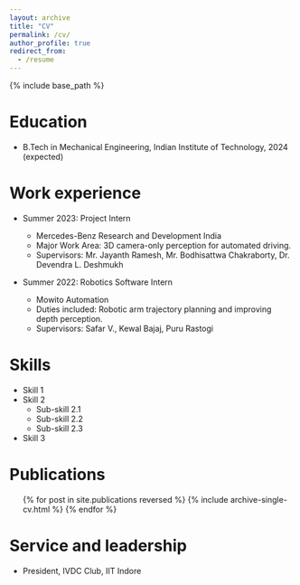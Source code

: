 ```yaml
---
layout: archive
title: "CV"
permalink: /cv/
author_profile: true
redirect_from:
  - /resume
---
```


{% include base_path %}

Education
======
* B.Tech in Mechanical Engineering, Indian Institute of Technology, 2024 (expected)

Work experience
======
* Summer 2023: Project Intern
  * Mercedes-Benz Research and Development India
  * Major Work Area: 3D camera-only perception for automated driving.
  * Supervisors: Mr. Jayanth Ramesh, Mr. Bodhisattwa Chakraborty, Dr. Devendra L. Deshmukh

* Summer 2022: Robotics Software Intern
  * Mowito Automation
  * Duties included: Robotic arm trajectory planning and improving depth perception.
  * Supervisors: Safar V., Kewal Bajaj, Puru Rastogi
  
Skills
======
* Skill 1
* Skill 2
  * Sub-skill 2.1
  * Sub-skill 2.2
  * Sub-skill 2.3
* Skill 3

Publications
======
  <ul>{% for post in site.publications reversed %}
    {% include archive-single-cv.html %}
  {% endfor %}</ul>
  
Service and leadership
======
* President, IVDC Club, IIT Indore